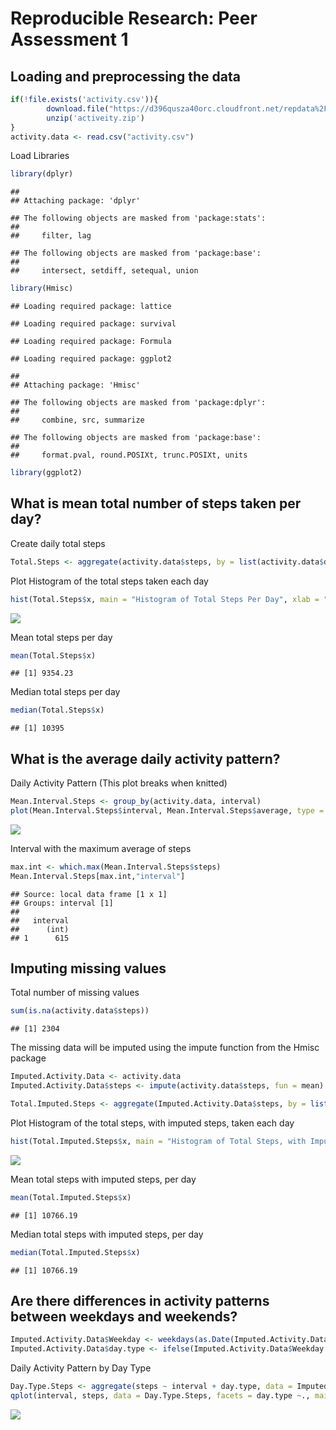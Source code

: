 # Reproducible Research: Peer Assessment 1


## Loading and preprocessing the data


```r
if(!file.exists('activity.csv')){
        download.file("https://d396qusza40orc.cloudfront.net/repdata%2Fdata%2Factivity.zip")
        unzip('activeity.zip')
}
activity.data <- read.csv("activity.csv")
```

Load Libraries


```r
library(dplyr)
```

```
## 
## Attaching package: 'dplyr'
```

```
## The following objects are masked from 'package:stats':
## 
##     filter, lag
```

```
## The following objects are masked from 'package:base':
## 
##     intersect, setdiff, setequal, union
```

```r
library(Hmisc)
```

```
## Loading required package: lattice
```

```
## Loading required package: survival
```

```
## Loading required package: Formula
```

```
## Loading required package: ggplot2
```

```
## 
## Attaching package: 'Hmisc'
```

```
## The following objects are masked from 'package:dplyr':
## 
##     combine, src, summarize
```

```
## The following objects are masked from 'package:base':
## 
##     format.pval, round.POSIXt, trunc.POSIXt, units
```

```r
library(ggplot2)
```

## What is mean total number of steps taken per day?

Create daily total steps


```r
Total.Steps <- aggregate(activity.data$steps, by = list(activity.data$date), FUN = "sum", na.rm = TRUE)
```

Plot Histogram of the total steps taken each day


```r
hist(Total.Steps$x, main = "Histogram of Total Steps Per Day", xlab = "Total Steps Per Day", col = "blue")
```

![](PA1_Assignment1_files/figure-html/Hist.Steps.Per.Day-1.png)<!-- -->

Mean total steps per day


```r
mean(Total.Steps$x)
```

```
## [1] 9354.23
```

Median total steps per day


```r
median(Total.Steps$x)
```

```
## [1] 10395
```

## What is the average daily activity pattern?

Daily Activity Pattern
  (This plot breaks when knitted)


```r
Mean.Interval.Steps <- group_by(activity.data, interval)
plot(Mean.Interval.Steps$interval, Mean.Interval.Steps$average, type = "l", col = "blue", lwd = 2, main = "Time Series: Average Steps", xlab = "5 Minute Intervals", ylab = "Average Steps")
```

![](PA1_Assignment1_files/figure-html/Interval.Steps-1.png)<!-- -->

Interval with the maximum average of steps


```r
max.int <- which.max(Mean.Interval.Steps$steps)
Mean.Interval.Steps[max.int,"interval"]
```

```
## Source: local data frame [1 x 1]
## Groups: interval [1]
## 
##   interval
##      (int)
## 1      615
```

## Imputing missing values

Total number of missing values


```r
sum(is.na(activity.data$steps))
```

```
## [1] 2304
```

The missing data will be imputed using the impute function from the Hmisc package


```r
Imputed.Activity.Data <- activity.data
Imputed.Activity.Data$steps <- impute(activity.data$steps, fun = mean)
```


```r
Total.Imputed.Steps <- aggregate(Imputed.Activity.Data$steps, by = list(Imputed.Activity.Data$date), FUN = "sum")
```

Plot Histogram of the total steps, with imputed steps, taken each day


```r
hist(Total.Imputed.Steps$x, main = "Histogram of Total Steps, with Imputed Steps, Per Day", xlab = "Total Steps Per Day", col = "red")
```

![](PA1_Assignment1_files/figure-html/Hist.Steps.Per.Day.Imputed-1.png)<!-- -->

Mean total steps with imputed steps, per day


```r
mean(Total.Imputed.Steps$x)
```

```
## [1] 10766.19
```

Median total steps with imputed steps, per day


```r
median(Total.Imputed.Steps$x)
```

```
## [1] 10766.19
```

## Are there differences in activity patterns between weekdays and weekends?


```r
Imputed.Activity.Data$Weekday <- weekdays(as.Date(Imputed.Activity.Data$date), abbreviate = FALSE)
Imputed.Activity.Data$day.type <- ifelse(Imputed.Activity.Data$Weekday %in% c("Saturday", "Sunday"), 'Weekend', 'Weekday')
```

Daily Activity Pattern by Day Type


```r
Day.Type.Steps <- aggregate(steps ~ interval + day.type, data = Imputed.Activity.Data, mean)
qplot(interval, steps, data = Day.Type.Steps, facets = day.type ~., main = "Time Series: Average Steps by Day Type")+geom_line()
```

![](PA1_Assignment1_files/figure-html/Activity.By.Day.Type-1.png)<!-- -->
